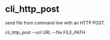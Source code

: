 cli_http_post
=============

send file from command line with an HTTP POST.

cli_http_post --url URL --file FILE_PATH
